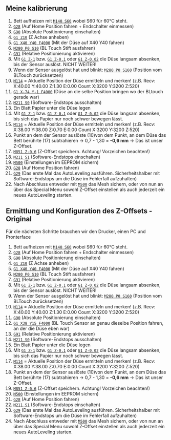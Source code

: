 ## Meine kalibrierung
1. Bett aufheizen mit [`M140 S60`](https://marlinfw.org/docs/gcode/M140.html) wobei S60 für 60°C steht.
2. [`G28`](https://marlinfw.org/docs/gcode/G028.html) (Auf Home Position fahren + Endschalter einmessen)
3. [`G90`](https://marlinfw.org/docs/gcode/G090.html) (Absolute Positionierung einschalten)
4. [`G1 Z10`](https://marlinfw.org/docs/gcode/G000-G001.html) (Z Achse anheben)
5. [`G1 X40 Y40 F4000`](https://marlinfw.org/docs/gcode/G000-G001.html) (Mit der Düse auf X40 Y40 fahren)
6. [`M280 P0 S10`](https://marlinfw.org/docs/gcode/M280.html) (BL Touch Stift ausfahren)
7. [`G91`](https://marlinfw.org/docs/gcode/G091.html) (Relative Positionierung aktivieren)
8. Mit [`G1 Z-1`](https://marlinfw.org/docs/gcode/G000-G001.html) bzw. [`G1 Z-0.1`](https://marlinfw.org/docs/gcode/G000-G001.html) oder [`G1 Z-0.02`](https://marlinfw.org/docs/gcode/G000-G001.html) die Düse langsam absenken, bis der Sensor auslöst. NICHT WEITER!
9. Wenn der Sensor ausgelöst hat und blinkt: [`M280 P0 S160`](https://marlinfw.org/docs/gcode/M280.html) (Position vom BLTouch zurücksetzen)
10. [`M114`](https://marlinfw.org/docs/gcode/M114.html) = Aktuelle Position der Düse ermitteln und merken! (z.B. Recv: X:40.00 Y:40.00 Z:1.30 E:0.00 Count X:3200 Y:3200 Z:520)
12. [`G1 X-74 Y-1 F4000`](https://marlinfw.org/docs/gcode/G000-G001.html) (Düse an die selbe Position bringen wo der BLtouch gerade war)
14. [`M211 S0`](https://marlinfw.org/docs/gcode/M211.html) (Software-Endstops ausschalten)
15. Ein Blatt Papier unter die Düse legen
16. Mit [`G1 Z-1`](https://marlinfw.org/docs/gcode/G000-G001.html) bzw. [`G1 Z-0.1`](https://marlinfw.org/docs/gcode/G000-G001.html) oder [`G1 Z-0.02`](https://marlinfw.org/docs/gcode/G000-G001.html) die Düse langsam absenken, bis sich das Papier nur noch schwer bewegen lässt.
17. [`M114`](https://marlinfw.org/docs/gcode/M114.html) = Aktuelle Position der Düse ermitteln und merken! (z.B. Recv: X:38.00 Y:38.00 Z:0.70 E:0.00 Count X:3200 Y:3200 Z:520)
18. Punkt an dem der Sensor auslöste (10)von dem Punkt, an dem Düse das Bett berührte (17) subtrahieren -> 0,7 - 1,30 = **-0,6 mm** -> Das ist unser Z-Offset.
19. [`M851 Z-0.6`](https://marlinfw.org/docs/gcode/M851.html) (Z-Offset speichern. Achtung! Vorzeichen beachten!)
20. [`M211 S1`](https://marlinfw.org/docs/gcode/M211.html) (Software-Endstops einschalten)
21. [`M500`](https://marlinfw.org/docs/gcode/M500.html) (Einstellungen im EEPROM sichern)
22. [`G28`](https://marlinfw.org/docs/gcode/G028.html) (Auf Home Position fahren)
23. [`G29`](https://marlinfw.org/docs/gcode/G029-abl-bilinear.html) (Das erste Mal das AutoLeveling ausführen. Sicherheitshalber mit Software-Endstops um die Düse im Fehlerfall aufzuhalten)
24. Nach Abschluss entweder mit [`M500`](https://marlinfw.org/docs/gcode/M500.html) das Mesh sichern, oder von nun an über das Special Menu sowohl Z-Offset einstellen als auch jederzeit ein neues AutoLeveling starten.

## Ermittlung und Konfiguration des Z-Offsets - Original

Für die nächsten Schritte brauchen wir den Drucker, einen PC und Pronterface


1. Bett aufheizen mit [`M140 S60`](https://marlinfw.org/docs/gcode/M140.html) wobei S60 für 60°C steht.
2. [`G28`](https://marlinfw.org/docs/gcode/G028.html) (Auf Home Position fahren + Endschalter einmessen)
3. [`G90`](https://marlinfw.org/docs/gcode/G090.html) (Absolute Positionierung einschalten)
4. [`G1 Z10`](https://marlinfw.org/docs/gcode/G000-G001.html) (Z Achse anheben)
5. [`G1 X40 Y40 F4000`](https://marlinfw.org/docs/gcode/G000-G001.html) (Mit der Düse auf X40 Y40 fahren)
6. [`M280 P0 S10`](https://marlinfw.org/docs/gcode/M280.html) (BL Touch Stift ausfahren)
7. [`G91`](https://marlinfw.org/docs/gcode/G091.html) (Relative Positionierung aktivieren)
8. Mit [`G1 Z-1`](https://marlinfw.org/docs/gcode/G000-G001.html) bzw. [`G1 Z-0.1`](https://marlinfw.org/docs/gcode/G000-G001.html) oder [`G1 Z-0.02`](https://marlinfw.org/docs/gcode/G000-G001.html) die Düse langsam absenken, bis der Sensor auslöst. NICHT WEITER!
9. Wenn der Sensor ausgelöst hat und blinkt: [`M280 P0 S160`](https://marlinfw.org/docs/gcode/M280.html) (Position vom BLTouch zurücksetzen)
10. [`M114`](https://marlinfw.org/docs/gcode/M114.html) = Aktuelle Position der Düse ermitteln und merken! (z.B. Recv: X:40.00 Y:40.00 Z:1.30 E:0.00 Count X:3200 Y:3200 Z:520)
11. [`G90`](https://marlinfw.org/docs/gcode/G090.html) (Absolute Positionierung einschalten)
12. [`G1 X38 Y15 F4000`](https://marlinfw.org/docs/gcode/G000-G001.html) (BL Touch Sensor an genau dieselbe Position fahren, an der die Düse eben war)
13. [`G91`](https://marlinfw.org/docs/gcode/G091.html) (Relative Positionierung aktivieren)
14. [`M211 S0`](https://marlinfw.org/docs/gcode/M211.html) (Software-Endstops ausschalten)
15. Ein Blatt Papier unter die Düse legen
16. Mit [`G1 Z-1`](https://marlinfw.org/docs/gcode/G000-G001.html) bzw. [`G1 Z-0.1`](https://marlinfw.org/docs/gcode/G000-G001.html) oder [`G1 Z-0.02`](https://marlinfw.org/docs/gcode/G000-G001.html) die Düse langsam absenken, bis sich das Papier nur noch schwer bewegen lässt.
17. [`M114`](https://marlinfw.org/docs/gcode/M114.html) = Aktuelle Position der Düse ermitteln und merken! (z.B. Recv: X:38.00 Y:38.00 Z:0.70 E:0.00 Count X:3200 Y:3200 Z:520)
18. Punkt an dem der Sensor auslöste (10)von dem Punkt, an dem Düse das Bett berührte (17) subtrahieren -> 0,7 - 1,30 = **-0,6 mm** -> Das ist unser Z-Offset.
19. [`M851 Z-0.6`](https://marlinfw.org/docs/gcode/M851.html) (Z-Offset speichern. Achtung! Vorzeichen beachten!)
20. [`M500`](https://marlinfw.org/docs/gcode/M500.html) (Einstellungen im EEPROM sichern)
21. [`G28`](https://marlinfw.org/docs/gcode/G028.html) (Auf Home Position fahren)
22. [`M211 S1`](https://marlinfw.org/docs/gcode/M211.html) (Software-Endstops einschalten)
23. [`G29`](https://marlinfw.org/docs/gcode/G029-abl-bilinear.html) (Das erste Mal das AutoLeveling ausführen. Sicherheitshalber mit Software-Endstops um die Düse im Fehlerfall aufzuhalten)
24. Nach Abschluss entweder mit [`M500`](https://marlinfw.org/docs/gcode/M500.html) das Mesh sichern, oder von nun an über das Special Menu sowohl Z-Offset einstellen als auch jederzeit ein neues AutoLeveling starten.